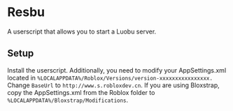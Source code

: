 # Resbu
A userscript that allows you to start a Luobu server.

## Setup
Install the userscript. Additionally, you need to modify your AppSettings.xml located in 
`%LOCALAPPDATA%/Roblox/Versions/version-xxxxxxxxxxxxxxxx.` Change `BaseUrl` to 
`http://www.s.robloxdev.cn`. If you are using Bloxstrap, copy the AppSettings.xml from 
the Roblox folder to `%LOCALAPPDATA%/Bloxstrap/Modifications`.
